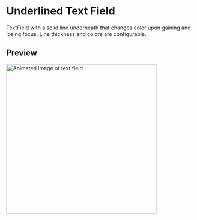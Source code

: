 # Underlined Text Field

TextField with a solid line underneath that changes color upon gaining and losing focus. Line thickness and colors are configurable.

## Preview

<img src="https://user-images.githubusercontent.com/1212163/71686427-2a236480-2d69-11ea-90a3-24e3121ee10e.gif" width="400" alt="Animated image of text field">